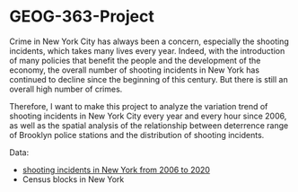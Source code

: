 # GEOG-363-Project

Crime in New York City has always been a concern, especially the shooting incidents, which takes many lives every year. Indeed, with the introduction of many policies that benefit the people and the development of the economy, the overall number of shooting incidents in New York has continued to decline since the beginning of this century. But there is still an overall high number of crimes. 

Therefore, I want to make this project to analyze the variation trend of shooting incidents in New York City every year and every hour since 2006, as well as the spatial analysis of the relationship between deterrence range of Brooklyn police stations and the distribution of shooting incidents.

Data:
  * [shooting incidents in New York from 2006 to 2020](https://data.cityofnewyork.us/Public-Safety/NYPD-Shooting-Incident-Data-Historic-/833y-fsy8)
  * Census blocks in New York
